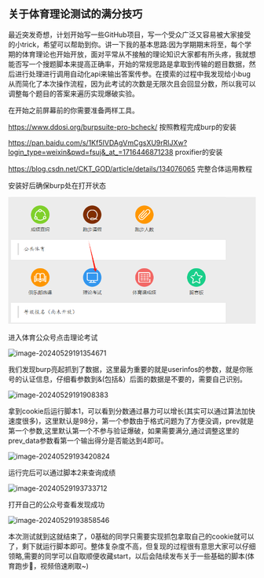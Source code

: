 ## 关于体育理论测试的满分技巧

最近突发奇想，计划开始写一些GitHub项目，写一个受众广泛又容易被大家接受的小trick，希望可以帮助到你。讲一下我的基本思路:因为学期期末将至，每个学期的体育理论也开始开放，面对平常从不接触的理论知识大家都有所头疼，我就想能否写一个搜题脚本来提高正确率，开始的常规思路是拿取到传输的题目数据，然后进行处理进行调用自动化api来输出答案传参。在摸索的过程中我发现给小bug从而简化了本次操作流程，因为此考试的次数是无限次且会回显分数，所以我可以调整每个题目的答案来遍历实现爆破实验。

在开始之前屏幕前的你需要准备两样工具。

https://www.ddosi.org/burpsuite-pro-bcheck/ 按照教程完成burp的安装

https://pan.baidu.com/s/1Kf5IVDAgVmCgsXU9rRlJXw?login_type=weixin&pwd=fsuj&_at_=1716446871238  proxifier的安装

https://blog.csdn.net/CKT_GOD/article/details/134076065 完整合体运用教程

安装好后确保burp处在打开状态

![image-20240529191446921](https://github.com/1nyg/NYG/blob/main/image-20240529191354671.png)

进入体育公众号点击理论考试

![image-20240529191354671](C:\Users\admin\AppData\Roaming\Typora\typora-user-images\image-20240529191354671.png)

我们发现burp亮起抓到了数据，这里最为重要的就是userinfos的参数，就是你账号的认证信息，仔细看参数到&(包括&）后面的数据是不要的，需要自己识别。

![image-20240529191908383](C:\Users\admin\AppData\Roaming\Typora\typora-user-images\image-20240529191908383.png)

拿到cookie后运行脚本1，可以看到分数通过暴力可以增长(其实可以通过算法加快速度很多)，这里默认是98分，第一个参数由于格式问题为了方便没调，prev就是第一个参数,这里默认第一个不参与验证爆破，如果需要满分,通过调整这里的prev_data参数看第一个输出得分是否能达到4即可。

![image-20240529193420824](C:\Users\admin\AppData\Roaming\Typora\typora-user-images\image-20240529193420824.png)

运行完后可以通过脚本2来查询成绩

![image-20240529193733712](C:\Users\admin\AppData\Roaming\Typora\typora-user-images\image-20240529193733712.png)

打开自己的公众号查看发现成功

![image-20240529193858546](C:\Users\admin\AppData\Roaming\Typora\typora-user-images\image-20240529193858546.png)

本次测试就到这就结束了，0基础的同学只需要实现抓包拿取自己的cookie就可以了，剩下就运行脚本即可。整体复杂度不高，但复现的过程很有意思大家可以仔细领略,需要的同学可以自取顺便收藏start，以后会陆续发布关于一些基础的脚本(体育跑步🏃‍，视频倍速刷取~)
